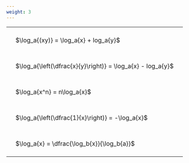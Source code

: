 ```yaml
---
weight: 3
---
```


<style type="text/css">
#T_16b45 th.col_heading {
  text-align: left;
  font-size: 1em;
}
#T_16b45 td {
  text-align: left;
  font-size: 1em;
  padding: 1.5em;
}
</style>
<table id="T_16b45">
  <thead>
  </thead>
  <tbody>
    <tr>
      <td id="T_16b45_row0_col0" class="data row0 col0" >$\log_a{(xy)} = \log_a{x} + log_a{y}$</td>
    </tr>
    <tr>
      <td id="T_16b45_row1_col0" class="data row1 col0" >$\log_a{\left(\dfrac{x}{y}\right)} = \log_a{x} - log_a{y}$</td>
    </tr>
    <tr>
      <td id="T_16b45_row2_col0" class="data row2 col0" >$\log_a{x^n} = n\log_a{x}$</td>
    </tr>
    <tr>
      <td id="T_16b45_row3_col0" class="data row3 col0" >$\log_a{\left(\dfrac{1}{x}\right)} = -\log_a{x}$</td>
    </tr>
    <tr>
      <td id="T_16b45_row4_col0" class="data row4 col0" >$\log_a{x} = \dfrac{\log_b{x}}{\log_b{a}}$</td>
    </tr>
  </tbody>
</table>
